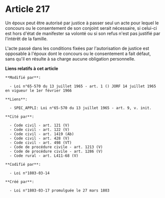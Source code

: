 # Article 217

Un époux peut être autorisé par justice à passer seul un acte pour lequel le concours ou le consentement de son conjoint
serait nécessaire, si celui-ci est hors d'état de manifester sa volonté ou si son refus n'est pas justifié par l'intérêt de
la famille.

L'acte passé dans les conditions fixées par l'autorisation de justice est opposable à l'époux dont le concours ou le
consentement a fait défaut, sans qu'il en résulte à sa charge aucune obligation personnelle.

**Liens relatifs à cet article**

	**Modifié par**:

	  - Loi n°65-570 du 13 juillet 1965 - art. 1 () JORF 14 juillet 1965 en vigueur le 1er février 1966

	**Liens**:

	  - SPEC_APPLI: Loi n°65-570 du 13 juillet 1965 - art. 9, v. init.

	**Cité par**:

	  - Code civil - art. 121 (V)
	  - Code civil - art. 122 (V)
	  - Code civil - art. 1419 (Ab)
	  - Code civil - art. 428 (V)
	  - Code civil - art. 498 (VT)
	  - Code de procédure civile - art. 1213 (V)
	  - Code de procédure civile - art. 1286 (V)
	  - Code rural - art. L411-68 (V)

	**Codifié par**:

	  - Loi n°1803-03-14

	**Créé par**:

	  - Loi n°1803-03-17 promulguée le 27 mars 1803
